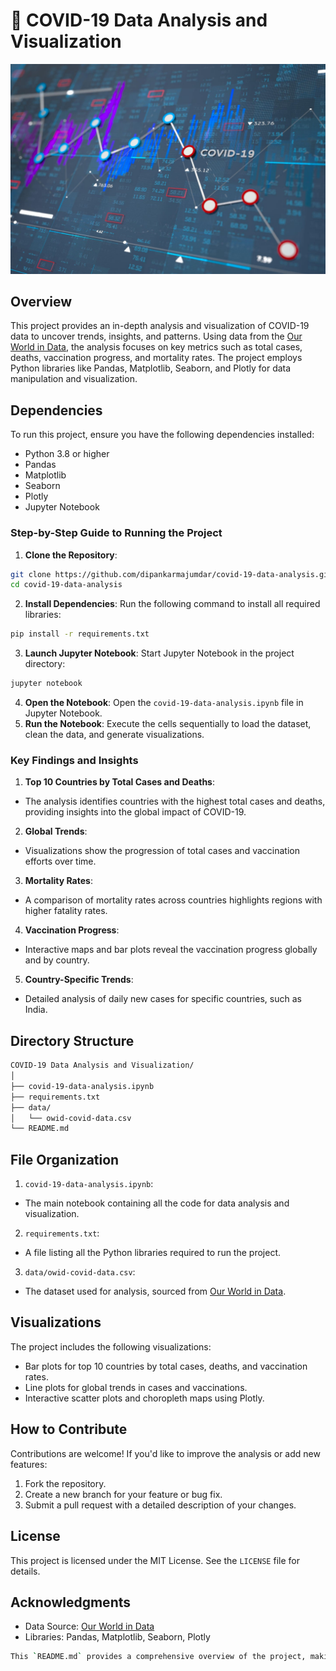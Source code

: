 # 📂 COVID-19 Data Analysis and Visualization

![alt text](data-analysis.jpg)

## Overview

This project provides an in-depth analysis and visualization of COVID-19 data to uncover trends, insights, and patterns. Using data from the [Our World in Data](https://covid.ourworldindata.org/data/owid-covid-data.csv), the analysis focuses on key metrics such as total cases, deaths, vaccination progress, and mortality rates. The project employs Python libraries like Pandas, Matplotlib, Seaborn, and Plotly for data manipulation and visualization.

## Dependencies

To run this project, ensure you have the following dependencies installed:

- Python 3.8 or higher
- Pandas
- Matplotlib
- Seaborn
- Plotly
- Jupyter Notebook

### Step-by-Step Guide to Running the Project

1. **Clone the Repository**:

```sh
git clone https://github.com/dipankarmajumdar/covid-19-data-analysis.git
cd covid-19-data-analysis
```

2. **Install Dependencies**: Run the following command to install all required libraries:

```sh
pip install -r requirements.txt
```

3. **Launch Jupyter Notebook**: Start Jupyter Notebook in the project directory:

```sh
jupyter notebook
```

4. **Open the Notebook**: Open the `covid-19-data-analysis.ipynb` file in Jupyter Notebook.
5. **Run the Notebook**: Execute the cells sequentially to load the dataset, clean the data, and generate visualizations.

### Key Findings and Insights

1. **Top 10 Countries by Total Cases and Deaths**:

- The analysis identifies countries with the highest total cases and deaths, providing insights into the global impact of COVID-19.

2. **Global Trends**:

- Visualizations show the progression of total cases and vaccination efforts over time.

3. **Mortality Rates**:

- A comparison of mortality rates across countries highlights regions with higher fatality rates.

4. **Vaccination Progress**:

- Interactive maps and bar plots reveal the vaccination progress globally and by country.

5. **Country-Specific Trends**:

- Detailed analysis of daily new cases for specific countries, such as India.

## Directory Structure

```sh
COVID-19 Data Analysis and Visualization/
│
├── covid-19-data-analysis.ipynb
├── requirements.txt
├── data/
│   └── owid-covid-data.csv
└── README.md
```

## File Organization

1. `covid-19-data-analysis.ipynb`:

- The main notebook containing all the code for data analysis and visualization.

2. `requirements.txt`:

- A file listing all the Python libraries required to run the project.

3. `data/owid-covid-data.csv`:

- The dataset used for analysis, sourced from [Our World in Data](https://covid.ourworldindata.org/data/owid-covid-data.csv).

## Visualizations

The project includes the following visualizations:

- Bar plots for top 10 countries by total cases, deaths, and vaccination rates.
- Line plots for global trends in cases and vaccinations.
- Interactive scatter plots and choropleth maps using Plotly.

## How to Contribute

Contributions are welcome! If you'd like to improve the analysis or add new features:

1. Fork the repository.
2. Create a new branch for your feature or bug fix.
3. Submit a pull request with a detailed description of your changes.

## License

This project is licensed under the MIT License. See the `LICENSE` file for details.

## Acknowledgments

- Data Source: [Our World in Data](https://covid.ourworldindata.org/data/owid-covid-data.csv)
- Libraries: Pandas, Matplotlib, Seaborn, Plotly

```sh
This `README.md` provides a comprehensive overview of the project, making it easy for others to understand and use your work.
```
